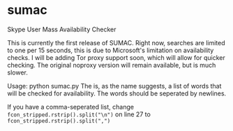 sumac
=====

Skype User Mass Availability Checker

This is currently the first release of SUMAC.
Right now, searches are limited to one per 15 seconds, this is due to Microsoft's limitation on availability checks.
I will be adding Tor proxy support soon, which will allow for quicker checking. The original noproxy version will remain available, but is much slower.

Usage: python sumac.py <wordlist>
The <wordlist> is, as the name suggests, a list of words that will be checked for availability.
The words should be seperated by newlines.

If you have a comma-seperated list, change `fcon_stripped.rstrip().split("\n")` on line 27 to `fcon_stripped.rstrip().split(",")`

